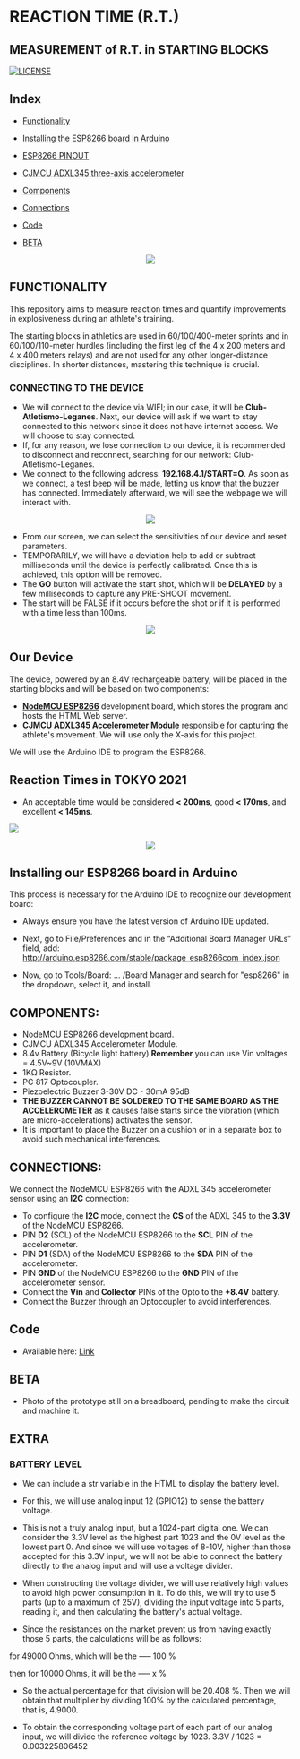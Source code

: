 # REACTION TIME (R.T.)
## MEASUREMENT of R.T. in STARTING BLOCKS

[![LICENSE](https://img.shields.io/badge/license-MIT-lightgrey.svg)](/LICENSE.txt)

## Index

- [Functionality](https://github.com/fran-byte/tiempo_reaccion/blob/main/README_en.md#FUNCTIONALITY)

- [Installing the ESP8266 board in Arduino](https://github.com/fran-byte/tiempo_reaccion/blob/main/README_en.md#Installing-our-ESP8266-board-in-Arduino)

- [ESP8266 PINOUT](https://github.com/fran-byte/tiempo_reaccion/blob/main/README_en.md#pinout-datasheet)

- [CJMCU ADXL345 three-axis accelerometer](https://github.com/fran-byte/tiempo_reaccion/blob/main/README_en.md#cjmcu-adxl345-aceler%C3%B3metro-de-tres-ejes)

- [Components](https://github.com/fran-byte/tiempo_reaccion/blob/main/README_en.md#components)

- [Connections](https://github.com/fran-byte/tiempo_reaccion/blob/main/README_en.md#connections)

- [Code](https://github.com/fran-byte/tiempo_reaccion/tree/main/code/tiempo_reaccion)

- [BETA](https://github.com/fran-byte/tiempo_reaccion#beta)

<p align="center">
  <img src="https://github.com/fran-byte/tiempo_reaccion/blob/main/mdArchives/giphy.gif"></p>

  
## FUNCTIONALITY

This repository aims to measure reaction times and quantify improvements in explosiveness during an athlete's training.

The starting blocks in athletics are used in 60/100/400-meter sprints and in 60/100/110-meter hurdles (including the first leg of the 4 x 200 meters and 4 x 400 meters relays) and are not used for any other longer-distance disciplines. In shorter distances, mastering this technique is crucial.

### CONNECTING TO THE DEVICE

- We will connect to the device via WIFI; in our case, it will be **Club-Atletismo-Leganes**. Next, our device will ask if we want to stay connected to this network since it does not have internet access. We will choose to stay connected.
- If, for any reason, we lose connection to our device, it is recommended to disconnect and reconnect, searching for our network: Club-Atletismo-Leganes.
- We connect to the following address: **192.168.4.1/START=O**. As soon as we connect, a test beep will be made, letting us know that the buzzer has connected. Immediately afterward, we will see the webpage we will interact with.

<p align="center">
 
  <img src="https://github.com/fran-byte/tiempo_reaccion/blob/main/mdArchives/wifi2.png">
</p>

- From our screen, we can select the sensitivities of our device and reset parameters.
- TEMPORARILY, we will have a deviation help to add or subtract milliseconds until the device is perfectly calibrated. Once this is achieved, this option will be removed.
- The **GO** button will activate the start shot, which will be **DELAYED** by a few milliseconds to capture any PRE-SHOOT movement.
- The start will be FALSE if it occurs before the shot or if it is performed with a time less than 100ms.

<p align="center">
  <img src="https://github.com/fran-byte/tiempo_reaccion/blob/main/mdArchives/false_start.gif">
</p>

## Our Device

The device, powered by an 8.4V rechargeable battery, will be placed in the starting blocks and will be based on two components:

- [**NodeMCU ESP8266**](https://github.com/fran-byte/tiempo_reaccion/blob/main/README_en.md#nodemcu-esp8266) development board, which stores the program and hosts the HTML Web server.
- [**CJMCU ADXL345 Accelerometer Module**](https://github.com/fran-byte/tiempo_reaccion/blob/main/README_en.md#cjmcu-adxl345-aceler%C3%B3metro-de-tres-ejes) responsible for capturing the athlete's movement. We will use only the X-axis for this project.

We will use the Arduino IDE to program the ESP8266.

## Reaction Times in TOKYO 2021

- An acceptable time would be considered **< 200ms**, good **< 170ms**, and excellent **< 145ms**.
<img src="https://github.com/fran-byte/tiempo_reaccion/blob/main/mdArchives/TR Tokio2.png">


<p align="center">
  <img src="https://github.com/fran-byte/tiempo_reaccion/blob/main/mdArchives/esp8266-esp&ADXL335jpg.jpg">
</p>

## Installing our ESP8266 board in Arduino

This process is necessary for the Arduino IDE to recognize our development board:

- Always ensure you have the latest version of Arduino IDE updated.

- Next, go to File/Preferences and in the “Additional Board Manager URLs” field, add:
http://arduino.esp8266.com/stable/package_esp8266com_index.json



- Now, go to Tools/Board: … /Board Manager and search for "esp8266" in the dropdown, select it, and install.

## COMPONENTS:
- NodeMCU ESP8266 development board.
- CJMCU ADXL345 Accelerometer Module.
- 8.4v Battery (Bicycle light battery) **Remember** you can use Vin voltages = 4.5V~9V (10VMAX)
- 1KΩ Resistor.
- PC 817 Optocoupler.
- Piezoelectric Buzzer 3-30V DC - 30mA 95dB
- **THE BUZZER CANNOT BE SOLDERED TO THE SAME BOARD AS THE ACCELEROMETER** as it causes false starts since the vibration (which are micro-accelerations) activates the sensor.
- It is important to place the Buzzer on a cushion or in a separate box to avoid such mechanical interferences.

## CONNECTIONS:
We connect the NodeMCU ESP8266 with the ADXL 345 accelerometer sensor using an **I2C** connection:

- To configure the **I2C** mode, connect the **CS** of the ADXL 345 to the **3.3V** of the NodeMCU ESP8266.
- PIN **D2** (SCL) of the NodeMCU ESP8266 to the **SCL** PIN of the accelerometer.
- PIN **D1** (SDA) of the NodeMCU ESP8266 to the **SDA** PIN of the accelerometer.
- PIN **GND** of the NodeMCU ESP8266 to the **GND** PIN of the accelerometer sensor.
- Connect the **Vin** and **Collector** PINs of the Opto to the **+8.4V** battery.
- Connect the Buzzer through an Optocoupler to avoid interferences.

## Code

- Available here: [Link](https://github.com/fran-byte/tiempo_reaccion/tree/main/code/tiempo_reaccion)

## BETA

- Photo of the prototype still on a breadboard, pending to make the circuit and machine it.

## EXTRA
### BATTERY LEVEL

- We can include a str variable in the HTML to display the battery level.
- For this, we will use analog input 12 (GPIO12) to sense the battery voltage.

- This is not a truly analog input, but a 1024-part digital one. We can consider the 3.3V level as the highest part 1023 and the 0V level as the lowest part 0. And since we will use voltages of 8-10V, higher than those accepted for this 3.3V input, we will not be able to connect the battery directly to the analog input and will use a voltage divider.
- When constructing the voltage divider, we will use relatively high values to avoid high power consumption in it. To do this, we will try to use 5 parts (up to a maximum of 25V), dividing the input voltage into 5 parts, reading it, and then calculating the battery's actual voltage.
- Since the resistances on the market prevent us from having exactly those 5 parts, the calculations will be as follows:

for 49000 Ohms, which will be the —– 100 %

then for 10000 Ohms, it will be the —– x %

- So the actual percentage for that division will be 20.408 %. Then we will obtain that multiplier by dividing 100% by the calculated percentage, that is, 4.9000.

- To obtain the corresponding voltage part of each part of our analog input, we will divide the reference voltage by 1023.
3.3V / 1023 = 0.003225806452

